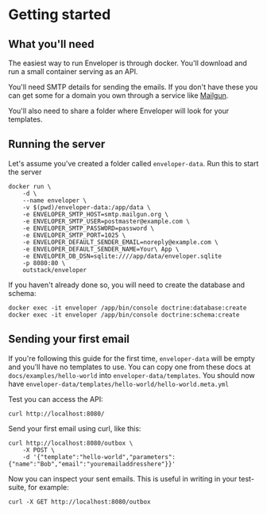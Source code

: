 # Getting started

## What you'll need

The easiest way to run Enveloper is through docker. You'll download and run a small container serving as an API. 

You'll need SMTP details for sending the emails. If you don't have these you can get some for a domain you own through a service like [Mailgun](https://www.mailgun.com/).

You'll also need to share a folder where Enveloper will look for your templates. 

## Running the server

Let's assume you've created a folder called `enveloper-data`. Run this to start the server

    docker run \
        -d \
        --name enveloper \
        -v $(pwd)/enveloper-data:/app/data \
        -e ENVELOPER_SMTP_HOST=smtp.mailgun.org \
        -e ENVELOPER_SMTP_USER=postmaster@example.com \
        -e ENVELOPER_SMTP_PASSWORD=password \
        -e ENVELOPER_SMTP_PORT=1025 \
        -e ENVELOPER_DEFAULT_SENDER_EMAIL=noreply@example.com \
        -e ENVELOPER_DEFAULT_SENDER_NAME=Your\ App \
        -e ENVELOPER_DB_DSN=sqlite:////app/data/enveloper.sqlite
        -p 8080:80 \
        outstack/enveloper

If you haven't already done so, you will need to create the database and schema: 

    docker exec -it enveloper /app/bin/console doctrine:database:create
    docker exec -it enveloper /app/bin/console doctrine:schema:create

## Sending your first email

If you're following this guide for the first time, `enveloper-data` will be empty and you'll have no templates to use. 
You can copy one from these docs at `docs/examples/hello-world` into `enveloper-data/templates`. 
You should now have `enveloper-data/templates/hello-world/hello-world.meta.yml` 

Test you can access the API:

    curl http://localhost:8080/


Send your first email using curl, like this:

    curl http://localhost:8080/outbox \
        -X POST \
        -d '{"template":"hello-world","parameters":{"name":"Bob","email":"youremailaddresshere"}}'

Now you can inspect your sent emails. This is useful in writing in your test-suite, for example:

    curl -X GET http://localhost:8080/outbox
        


